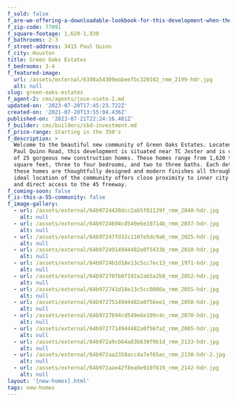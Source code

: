 ```yaml
---
f_sold: false
f_are-we-offering-a-downloadable-lookbook-for-this-development-when-they-submit-their-contact-info: false
f_zip-code: 77091
f_square-footage: 1,620-1,930
f_bathrooms: 2-3
f_street-address: 3415 Paul Quinn
f_city: Houston
title: Green Oaks Estates
f_bedrooms: 3-4
f_featured-image:
  url: /assets/external/6398a54309eabeefbc320102_rmm_2199-hdr.jpg
  alt: null
slug: green-oaks-estates
f_agent-2: cms/agents/jose-nieto-2.md
updated-on: '2023-07-20T17:45:23.722Z'
created-on: '2021-07-20T13:55:04.436Z'
published-on: '2023-07-21T22:24:16.481Z'
f_builder: cms/builders/sbd-investment.md
f_price-range: Starting in the 350's
f_description: >
  Welcome to the beautiful new community of Green Oaks Estates. Located at 3415
  Paul Quinn Road, this development is situated near TC Jester and is comprised
  of 25 gorgeous new construction homes. These homes range from 1,620 to 1,930
  square feet, three to four bedrooms, and two to three baths. Each detail of
  these homes are thoughtfully designed and modern finishes all throughout. The
  ideal location of the community offers close proximity to inner city living
  and direct access to the 45 freeway.
f_coming-soon: false
f_is-this-a-55-community: false
f_image-gallery:
  - url: /assets/external/64b9724420dcc2ab5f01139f_rmm_2040-hdr.jpg
    alt: null
  - url: /assets/external/64b9724694cd549e6e10714b_rmm_2037-hdr.jpg
    alt: null
  - url: /assets/external/64b97247fd32c1107e5dc9a6_rmm_2025-hdr.jpg
    alt: null
  - url: /assets/external/64b9724914944482a0f5433b_rmm_2010-hdr.jpg
    alt: null
  - url: /assets/external/64b9724b1d18e13c5cc7ec13_rmm_1971-hdr.jpg
    alt: null
  - url: /assets/external/64b97270fb8f192a2ab5a2b8_rmm_2052-hdr.jpg
    alt: null
  - url: /assets/external/64b972741d18e13c5cc8006a_rmm_2055-hdr.jpg
    alt: null
  - url: /assets/external/64b9727514944482a0f56ee1_rmm_2058-hdr.jpg
    alt: null
  - url: /assets/external/64b9727694cd549e6e109c4c_rmm_2070-hdr.jpg
    alt: null
  - url: /assets/external/64b9727714944482a0f56fa2_rmm_2085-hdr.jpg
    alt: null
  - url: /assets/external/64b972a9cb64a83b630f9b1d_rmm_2133-hdr.jpg
    alt: null
  - url: /assets/external/64b972aa2358acc4a7ef65ac_rmm_2130-hdr-2.jpg
    alt: null
  - url: /assets/external/64b972aae42f8ea9e918f619_rmm_2142-hdr.jpg
    alt: null
layout: '[new-homes].html'
tags: new-homes
---
```



